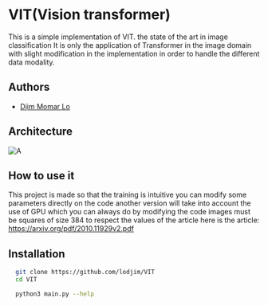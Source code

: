 
# VIT(Vision transformer)

This is a simple implementation of VIT.
  the state of the art in image classification
It is only the application of Transformer in the image domain with slight modification in the implementation in order to handle the different data modality.

## Authors

- [Djim Momar Lo](https://www.github.com/lodjim)


## Architecture

![A](https://miro.medium.com/max/700/1*_c8SqxPMY_dsApyvDJ8HtA.gif)


## How to use it

This project is made so that the training is intuitive you can modify some parameters directly on the code another version will take into account the use of GPU which you can always do by modifying the code
images must be squares of size 384
to respect the values of the article
here is the article: https://arxiv.org/pdf/2010.11929v2.pdf


## Installation



```bash
  git clone https://github.com/lodjim/VIT
  cd VIT
```

```bash
  python3 main.py --help
   
```
    
